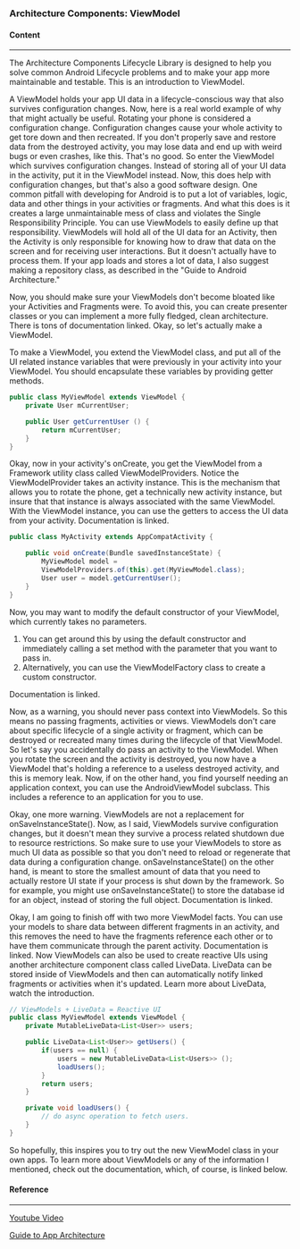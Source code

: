 ### Architecture Components: ViewModel

#### Content
***
The Architecture Components Lifecycle Library is designed to help you solve common Android Lifecycle problems and to make your app more maintainable and testable. This is an introduction to ViewModel. 

A ViewModel holds your app UI data in a lifecycle-conscious way that also survives configuration changes. Now, here is a real world example of why that might actually be useful. Rotating your phone is considered a configuration change. Configuration changes cause your whole activity to get tore down and then recreated. If you don't properly save and restore data from the destroyed activity, you may lose data and end up with weird bugs or even crashes, like this. That's no good. So enter the ViewModel which survives configuration changes. Instead of storing all of your UI data in the activity, put it in the ViewModel instead. Now, this does help with configuration changes, but that's also a good software design. One common pitfall with developing for Android is to put a lot of variables, logic, data and other things in your activities or fragments. And what this does is it creates a large unmaintainable mess of class and violates the Single Responsibility Principle. You can use ViewModels to easily define up that responsibility. ViewModels will hold all of the UI data for an Activity, then the Activity is only responsible for knowing how to draw that data on the screen and for receiving user interactions. But it doesn't actually have to process them. If your app loads and stores a lot of data, I also suggest making a repository class, as described in the "Guide to Android Architecture."

Now, you should make sure your ViewModels don't become bloated like your Activities and Fragments were. To avoid this, you can create presenter classes or you can implement a more fully fledged, clean architecture. There is tons of documentation linked. Okay, so let's actually make a ViewModel.

To make a ViewModel, you extend the ViewModel class, and put all of the UI related instance variables that were previously in your activity into your ViewModel. You should encapsulate these variables by providing getter methods.

```java
public class MyViewModel extends ViewModel {
	private User mCurrentUser;

	public User getCurrentUser () {
		return mCurrentUser;
	}
}
```

Okay, now in your activity's onCreate, you get the ViewModel from a Framework utility class called ViewModelProviders. Notice the ViewModelProvider takes an activity instance. This is the mechanism that allows you to rotate the phone, get a technically new activity instance, but insure that that instance is always associated with the same ViewModel. With the ViewModel instance, you can use the getters to access the UI data from your activity. Documentation is linked. 

```java
public class MyActivity extends AppCompatActivity {

	public void onCreate(Bundle savedInstanceState) {
		MyViewModel model = 
		ViewModelProviders.of(this).get(MyViewModel.class);
		User user = model.getCurrentUser();
	}
}
```

Now, you may want to modify the default constructor of your ViewModel, which currently takes no parameters. 

1. You can get around this by using the default constructor and immediately calling a set method with the parameter that you want to pass in. 
2. Alternatively, you can use the ViewModelFactory class to create a custom constructor.

Documentation is linked.

Now, as a warning, you should never pass context into ViewModels. So this means no passing fragments, activities or views. ViewModels don't care about specific lifecycle of a single activity or fragment, which can be destroyed or recreated many times during the lifecycle of that ViewModel. So let's say you accidentally do pass an activity to the ViewModel. When you rotate the screen and the activity is destroyed, you now have a ViewModel that's holding a reference to a useless destroyed activity, and this is memory leak. Now, if on the other hand, you find yourself needing an application context, you can use the AndroidViewModel subclass. This includes a reference to an application for you to use.

Okay, one more warning. ViewModels are not a replacement for onSaveInstanceState(). Now, as I said, ViewModels survive configuration changes, but it doesn't mean they survive a process related shutdown due to resource restrictions. So make sure to use your ViewModels to store as much UI data as possible so that you don't need to reload or regenerate that data during a configuration change. onSaveInstanceState() on the other hand, is meant to store the smallest amount of data that you need to actually restore UI state if your process is shut down by the framework. So for example, you might use onSaveInstanceState() to store the database id for an object, instead of storing the full object. Documentation is linked.

Okay, I am going to finish off with two more ViewModel facts. You can use your models to share data between different fragments in an activity, and this removes the need to have the fragments reference each other or to have them communicate through the parent activity. Documentation is linked. Now ViewModels can also be used to create reactive UIs using another architecture component class called LiveData. LiveData can be stored inside of ViewModels and then can automatically notify linked fragments or activities when it's updated. Learn more about LiveData, watch the introduction.

```java
// ViewModels + LiveData = Reactive UI
public class MyViewModel extends ViewModel {
	private MutableLiveData<List<User>> users;

	public LiveData<List<User>> getUsers() {
		if(users == null) {
			users = new MutableLiveData<List<Users>> ();
			loadUsers();
		}
		return users;
	}

	private void loadUsers() {
		// do async operation to fetch users.
	}
}
```

So hopefully, this inspires you to try out the new ViewModel class in your own apps. To learn more about ViewModels or any of the information I mentioned, check out the documentation, which, of course, is linked below.

#### Reference
***
[Youtube Video](https://www.youtube.com/watch?v=c9-057jC1ZA)

[Guide to App Architecture](https://goo.gl/Vqtt34)
